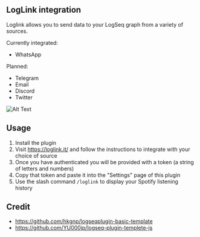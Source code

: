 ## LogLink integration

Loglink allows you to send data to your LogSeq graph from a variety of sources.

Currently integrated:
- WhatsApp

Planned:
- Telegram
- Email
- Discord
- Twitter

![Alt Text](video_demo.gif)

## Usage

1. Install the plugin
2. Visit https://loglink.it/ and follow the instructions to integrate with your choice of source
3. Once you have authenticated you will be provided with a token (a string of letters and numbers)
4. Copy that token and paste it into the "Settings" page of this plugin
5. Use the slash command `/loglink` to display your Spotify listening history



## Credit
 - https://github.com/hkgnp/logseqplugin-basic-template
 - https://github.com/YU000jp/logseq-plugin-templete-js
